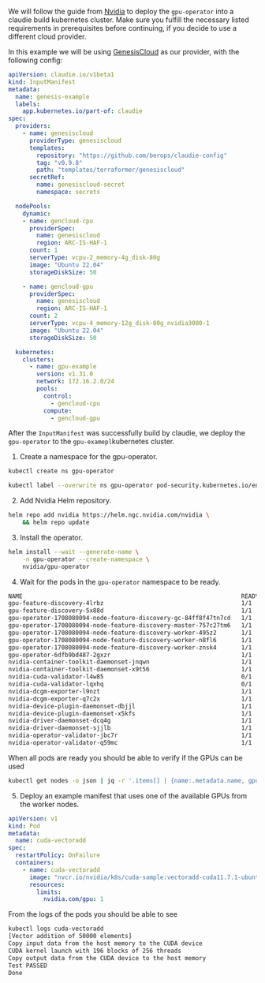 We will follow the guide
from [Nvidia](https://docs.nvidia.com/datacenter/cloud-native/gpu-operator/latest/getting-started.html#operator-install-guide)
to deploy the `gpu-operator` into a claudie build kubernetes cluster. Make sure you fulfill the necessary listed
requirements in prerequisites before continuing, if you decide to use a different cloud provider.

In this example we will be using [GenesisCloud](providers/genesiscloud.md) as our provider, with the following config:

```yaml
apiVersion: claudie.io/v1beta1
kind: InputManifest
metadata:
  name: genesis-example
  labels:
    app.kubernetes.io/part-of: claudie
spec:
  providers:
    - name: genesiscloud
      providerType: genesiscloud
      templates:
        repository: "https://github.com/berops/claudie-config"
        tag: "v0.9.8"
        path: "templates/terraformer/genesiscloud"
      secretRef:
        name: genesiscloud-secret
        namespace: secrets

  nodePools:
    dynamic:
    - name: gencloud-cpu
      providerSpec:
        name: genesiscloud
        region: ARC-IS-HAF-1
      count: 1
      serverType: vcpu-2_memory-4g_disk-80g
      image: "Ubuntu 22.04"
      storageDiskSize: 50

    - name: gencloud-gpu
      providerSpec:
        name: genesiscloud
        region: ARC-IS-HAF-1
      count: 2
      serverType: vcpu-4_memory-12g_disk-80g_nvidia3080-1
      image: "Ubuntu 22.04"
      storageDiskSize: 50

  kubernetes:
    clusters:
      - name: gpu-example
        version: v1.31.0
        network: 172.16.2.0/24
        pools:
          control:
            - gencloud-cpu
          compute:
            - gencloud-gpu
```

After the `InputManifest` was successfully build by claudie, we deploy the `gpu-operator` to the `gpu-examepl`kubernetes cluster.

1. Create a namespace for the gpu-operator.

```bash
kubectl create ns gpu-operator
```

```bash
kubectl label --overwrite ns gpu-operator pod-security.kubernetes.io/enforce=privileged
```

2. Add Nvidia Helm repository.

```bash
helm repo add nvidia https://helm.ngc.nvidia.com/nvidia \
    && helm repo update
```

3. Install the operator.

```bash
helm install --wait --generate-name \
    -n gpu-operator --create-namespace \
    nvidia/gpu-operator
```

4. Wait for the pods in the `gpu-operator` namespace to be ready.

```bash
NAME                                                              READY   STATUS      RESTARTS      AGE
gpu-feature-discovery-4lrbz                                       1/1     Running     0              10m
gpu-feature-discovery-5x88d                                       1/1     Running     0              10m
gpu-operator-1708080094-node-feature-discovery-gc-84ff8f47tn7cd   1/1     Running     0              10m
gpu-operator-1708080094-node-feature-discovery-master-757c27tm6   1/1     Running     0              10m
gpu-operator-1708080094-node-feature-discovery-worker-495z2       1/1     Running     0              10m
gpu-operator-1708080094-node-feature-discovery-worker-n8fl6       1/1     Running     0              10m
gpu-operator-1708080094-node-feature-discovery-worker-znsk4       1/1     Running     0              10m
gpu-operator-6dfb9bd487-2gxzr                                     1/1     Running     0              10m
nvidia-container-toolkit-daemonset-jnqwn                          1/1     Running     0              10m
nvidia-container-toolkit-daemonset-x9t56                          1/1     Running     0              10m
nvidia-cuda-validator-l4w85                                       0/1     Completed   0              10m
nvidia-cuda-validator-lqxhq                                       0/1     Completed   0              10m
nvidia-dcgm-exporter-l9nzt                                        1/1     Running     0              10m
nvidia-dcgm-exporter-q7c2x                                        1/1     Running     0              10m
nvidia-device-plugin-daemonset-dbjjl                              1/1     Running     0              10m
nvidia-device-plugin-daemonset-x5kfs                              1/1     Running     0              10m
nvidia-driver-daemonset-dcq4g                                     1/1     Running     0              10m
nvidia-driver-daemonset-sjjlb                                     1/1     Running     0              10m
nvidia-operator-validator-jbc7r                                   1/1     Running     0              10m
nvidia-operator-validator-q59mc                                   1/1     Running     0              10m
```

When all pods are ready you should be able to verify if the GPUs can be used

```bash
kubectl get nodes -o json | jq -r '.items[] | {name:.metadata.name, gpus:.status.capacity."nvidia.com/gpu"}'
```

5. Deploy an example manifest that uses one of the available GPUs from the worker nodes.

```yaml
apiVersion: v1
kind: Pod
metadata:
  name: cuda-vectoradd
spec:
  restartPolicy: OnFailure
  containers:
    - name: cuda-vectoradd
      image: "nvcr.io/nvidia/k8s/cuda-sample:vectoradd-cuda11.7.1-ubuntu20.04"
      resources:
        limits:
          nvidia.com/gpu: 1
```

From the logs of the pods you should be able to see

```bash
kubectl logs cuda-vectoradd
[Vector addition of 50000 elements]
Copy input data from the host memory to the CUDA device
CUDA kernel launch with 196 blocks of 256 threads
Copy output data from the CUDA device to the host memory
Test PASSED
Done
```
